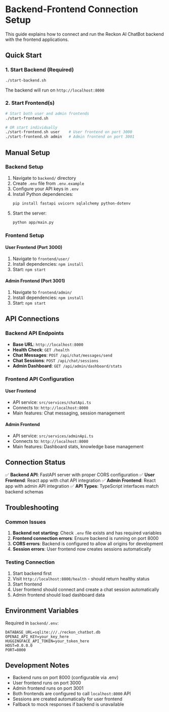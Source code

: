 # Backend-Frontend Connection Setup

This guide explains how to connect and run the Reckon AI ChatBot backend with the frontend applications.

## Quick Start

### 1. Start Backend (Required)
```bash
./start-backend.sh
```
The backend will run on `http://localhost:8000`

### 2. Start Frontend(s)
```bash
# Start both user and admin frontends
./start-frontend.sh

# OR start individually
./start-frontend.sh user    # User frontend on port 3000
./start-frontend.sh admin   # Admin frontend on port 3001
```

## Manual Setup

### Backend Setup
1. Navigate to `backend/` directory
2. Create `.env` file from `.env.example`
3. Configure your API keys in `.env`
4. Install Python dependencies:
   ```bash
   pip install fastapi uvicorn sqlalchemy python-dotenv
   ```
5. Start the server:
   ```bash
   python app/main.py
   ```

### Frontend Setup

#### User Frontend (Port 3000)
1. Navigate to `frontend/user/`
2. Install dependencies: `npm install`
3. Start: `npm start`

#### Admin Frontend (Port 3001)
1. Navigate to `frontend/admin/`
2. Install dependencies: `npm install`
3. Start: `npm start`

## API Connections

### Backend API Endpoints
- **Base URL**: `http://localhost:8000`
- **Health Check**: `GET /health`
- **Chat Messages**: `POST /api/chat/messages/send`
- **Chat Sessions**: `POST /api/chat/sessions`
- **Admin Dashboard**: `GET /api/admin/dashboard/stats`

### Frontend API Configuration

#### User Frontend
- API service: `src/services/chatApi.ts`
- Connects to: `http://localhost:8000`
- Main features: Chat messaging, session management

#### Admin Frontend
- API service: `src/services/adminApi.ts`
- Connects to: `http://localhost:8000`
- Main features: Dashboard stats, knowledge base management

## Connection Status

✅ **Backend API**: FastAPI server with proper CORS configuration
✅ **User Frontend**: React app with chat API integration
✅ **Admin Frontend**: React app with admin API integration
✅ **API Types**: TypeScript interfaces match backend schemas

## Troubleshooting

### Common Issues
1. **Backend not starting**: Check `.env` file exists and has required variables
2. **Frontend connection errors**: Ensure backend is running on port 8000
3. **CORS errors**: Backend is configured to allow all origins for development
4. **Session errors**: User frontend now creates sessions automatically

### Testing Connection
1. Start backend first
2. Visit `http://localhost:8000/health` - should return healthy status
3. Start frontend
4. User frontend should connect and create a chat session automatically
5. Admin frontend should load dashboard data

## Environment Variables

Required in `backend/.env`:
```env
DATABASE_URL=sqlite:///./reckon_chatbot.db
OPENAI_API_KEY=your_key_here
HUGGINGFACE_API_TOKEN=your_token_here
HOST=0.0.0.0
PORT=8000
```

## Development Notes

- Backend runs on port 8000 (configurable via .env)
- User frontend runs on port 3000
- Admin frontend runs on port 3001
- Both frontends are configured to call `localhost:8000` API
- Sessions are created automatically for user frontend
- Fallback to mock responses if backend is unavailable